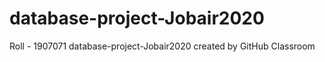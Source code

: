 # database-project-Jobair2020
Roll - 1907071
database-project-Jobair2020 created by GitHub Classroom
